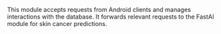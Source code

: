 This module accepts requests from Android clients and manages interactions with the database. It forwards relevant requests to the FastAI module for skin cancer predictions.